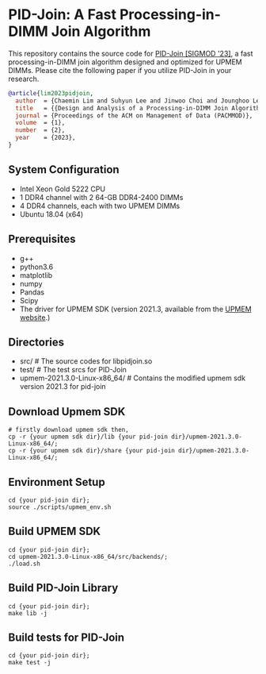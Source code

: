 # PID-Join: A Fast Processing-in-DIMM Join Algorithm

This repository contains the source code for [PID-Join \[SIGMOD '23\]](https://doi.org/10.1145/3589258), a fast processing-in-DIMM join algorithm designed and optimized for UPMEM DIMMs.
Please cite the following paper if you utilize PID-Join in your research.

```bibtex
@article{lim2023pidjoin,
  author  = {Chaemin Lim and Suhyun Lee and Jinwoo Choi and Jounghoo Lee and Seongyeon Park and Hanjun Kim and Jinho Lee and Youngsok Kim},
  title   = {{Design and Analysis of a Processing-in-DIMM Join Algorithm: A Case Study with UPMEM DIMMs}},
  journal = {Proceedings of the ACM on Management of Data (PACMMOD)},
  volume  = {1},
  number  = {2},
  year    = {2023},
}
```

## System Configuration

- Intel Xeon Gold 5222 CPU
- 1 DDR4 channel with 2 64-GB DDR4-2400 DIMMs
- 4 DDR4 channels, each with two UPMEM DIMMs
- Ubuntu 18.04 (x64)

## Prerequisites

- g++
- python3.6
- matplotlib
- numpy
- Pandas
- Scipy
- The driver for UPMEM SDK (version 2021.3, available from the [UPMEM website](https://sdk.upmem.com/).)

## Directories
- src/ # The source codes for libpidjoin.so
- test/ # The test srcs for PID-Join
- upmem-2021.3.0-Linux-x86_64/ # Contains the modified upmem sdk version 2021.3 for pid-join

## Download Upmem SDK
```
# firstly download upmem sdk then,
cp -r {your upmem sdk dir}/lib {your pid-join dir}/upmem-2021.3.0-Linux-x86_64/;
cp -r {your upmem sdk dir}/share {your pid-join dir}/upmem-2021.3.0-Linux-x86_64/;
```

## Environment Setup
```
cd {your pid-join dir};
source ./scripts/upmem_env.sh
```

## Build UPMEM SDK
```
cd {your pid-join dir};
cd upmem-2021.3.0-Linux-x86_64/src/backends/;
./load.sh
```

## Build PID-Join Library
```
cd {your pid-join dir};
make lib -j
```

## Build tests for PID-Join
```
cd {your pid-join dir};
make test -j
```
